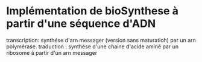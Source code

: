 # Implémentation de bioSynthese à partir d'une séquence d'ADN
transcription: synthése d'arn messager (version sans maturatioh) par un arn polymérase.
traduction : synthése d'une chaine d'acide aminé par un ribosome à partir d'un arn messager 
